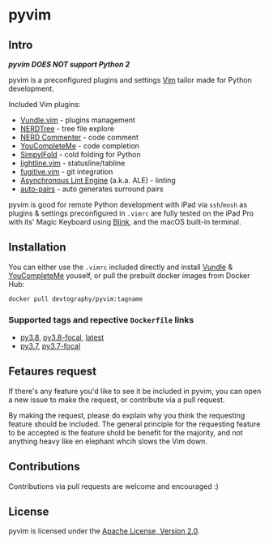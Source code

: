 # pyvim

## Intro
*__pyvim DOES NOT support Python 2__*

pyvim is a preconfigured plugins and settings [Vim] tailor made for Python
development.

Included Vim plugins:
- [Vundle.vim] - plugins management
- [NERDTree] - tree file explore
- [NERD Commenter] - code comment
- [YouCompleteMe] - code completion
- [SimpylFold] - cold folding for Python
- [lightline.vim] - statusline/tabline
- [fugitive.vim] - git integration
- [Asynchronous Lint Engine] \(a.k.a. ALE) - linting
- [auto-pairs] - auto generates surround pairs

pyvim is good for remote Python development with iPad via `ssh`/`mosh` as 
plugins & settings preconfigured in `.vimrc` are fully tested on the iPad 
Pro with its' Magic Keyboard using [Blink], and the macOS built-in 
terminal.

## Installation
You can either use the `.vimrc` included directly and install [Vundle] & 
[YouCompleteMe] youself, or pull the prebuilt docker images from Docker 
Hub:
```sh
docker pull devtography/pyvim:tagname
```

### Supported tags and repective `Dockerfile` links
- [py3.8], [py3.8-focal], [latest]
- [py3.7], [py3.7-focal]

## Fetaures request
If there's any feature you'd like to see it be included in pyvim, you can 
open a new issue to make the request, or contribute via a pull request.

By making the request, please do explain why you think the requesting 
feature should be included. The general principle for the requesting 
feature to be accepted is the feature shold be benefit for the majority, 
and not anything heavy like en elephant whcih slows the Vim down.

## Contributions
Contributions via pull requests are welcome and encouraged :)

## License
pyvim is licensed under the [Apache License, Version 2.0](LICENSE.md).

[Vim]: https://www.vim.org
[Vundle.vim]: https://github.com/VundleVim/Vundle.vim
[NERDTree]: https://github.com/preservim/nerdtree
[NERD Commenter]: https://github.com/preservim/nerdcommenter
[YouCompleteMe]: https://github.com/ycm-core/YouCompleteMe
[SimpylFold]: https://github.com/tmhedberg/SimpylFold
[lightline.vim]: https://github.com/itchyny/lightline.vim 
[fugitive.vim]: https://github.com/tpope/vim-fugitive
[Asynchronous Lint Engine]: https://github.com/dense-analysis/ale
[auto-pairs]: https://github.com/jiangmiao/auto-pairs
[Blink]: https://blink.sh
[Vundle]: https://github.com/VundleVim/Vundle.vim
[latest]: https://github.com/Devtography/pyvim/blob/master/docker/Dockerfile
[py3.8]: https://github.com/Devtography/pyvim/blob/master/docker/Dockerfile
[py3.8-focal]: https://github.com/Devtography/pyvim/blob/master/docker/Dockerfile
[py3.7]: https://github.com/Devtography/pyvim/blob/master/docker/Dockerfile_py3.7
[py3.7-focal]: https://github.com/Devtography/pyvim/blob/master/docker/Dockerfile_py3.7
